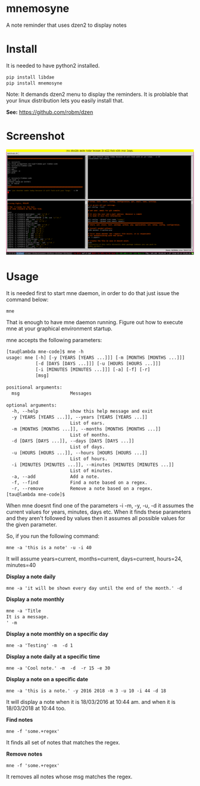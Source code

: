 mnemosyne
=========

A note reminder that uses dzen2 to display notes

Install
=======

It is needed to have python2 installed.

    pip install libdae
    pip install mnemosyne

Note: It demands dzen2 menu to display the reminders.
It is problable that your linux distribution lets you easily
install that.

**See:** https://github.com/robm/dzen

Screenshot
==========

![screenshot-1](screenshot-1.jpg)

Usage
=====

It is needed first to start mne daemon, in order to do that just issue the command below:

    mne

That is enough to have mne daemon running. Figure out how to execute mne at your graphical environment startup.

mne accepts the following parameters:

    [tau@lambda mne-code]$ mne -h
    usage: mne [-h] [-y [YEARS [YEARS ...]]] [-m [MONTHS [MONTHS ...]]]
               [-d [DAYS [DAYS ...]]] [-u [HOURS [HOURS ...]]]
               [-i [MINUTES [MINUTES ...]]] [-a] [-f] [-r]
               [msg]
    
    positional arguments:
      msg                   Messages
    
    optional arguments:
      -h, --help            show this help message and exit
      -y [YEARS [YEARS ...]], --years [YEARS [YEARS ...]]
                            List of ears.
      -m [MONTHS [MONTHS ...]], --months [MONTHS [MONTHS ...]]
                            List of months.
      -d [DAYS [DAYS ...]], --days [DAYS [DAYS ...]]
                            List of days.
      -u [HOURS [HOURS ...]], --hours [HOURS [HOURS ...]]
                            List of hours.
      -i [MINUTES [MINUTES ...]], --minutes [MINUTES [MINUTES ...]]
                            List of minutes.
      -a, --add             Add a note.
      -f, --find            Find a note based on a regex.
      -r, --remove          Remove a note based on a regex.
    [tau@lambda mne-code]$     
    
When mne doesnt find one of the parameters -i -m, -y, -u, -d it assumes the current values 
for years, minutes, days etc. When it finds these parameters and they aren't followed by
values then it assumes all possible values for the given parameter.

So, if you run the following command:

    mne -a 'this is a note' -u -i 40

It will assume years=current, months=current, days=current, hours=24, minutes=40

**Display a note daily**

    mne -a 'it will be shown every day until the end of the month.' -d  

**Display a note monthly**
  
    mne -a 'Title
    It is a message.
    ' -m 

**Display a note monthly on a specific day**
  
    mne -a 'Testing' -m  -d 1 
  

**Display a note daily at a specific time**
  
    mne -a 'Cool note.' -m  -d  -r 15 -e 30 
    
    
**Display a note on a specific date**

    
    mne -a 'this is a note.' -y 2016 2018 -m 3 -u 10 -i 44 -d 18

It will display a note when it is 18/03/2016 at 10:44 am. and when it is
18/03/2018 at 10:44 too.

**Find notes**

    mne -f 'some.+regex'

It finds all set of notes that matches the regex.

**Remove notes**

    mne -f 'some.+regex'

It removes all notes whose msg matches the regex.







